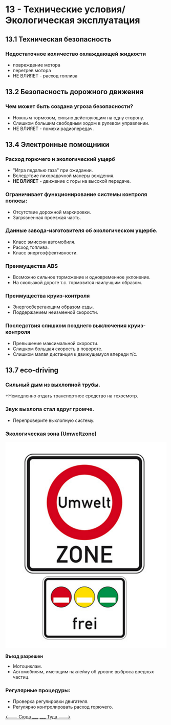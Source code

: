 # 13 - Технические условия/Экологическая эксплуатация

## 13.1 Техническая безопасность
### Недостаточное количество охлаждающей жидкости
+ повреждение мотора
+ перегрев мотора
+ НЕ ВЛИЯЕТ - расход топлива

## 13.2 Безопасность дорожного движения
### Чем может быть создана угроза безопасности?
+ Ножным тормозом, сильно действующим на одну сторону.
+ Слишком большим свободным ходом в рулевом управлении.
+ НЕ ВЛИЯЕТ - помехи радиопередач.

## 13.4 Электронные помощники

### Расход горючего и экологический ущерб
+ "Игра педалью газа" при ожидании.
+ Вследствие лихорадочной манеры вождения.
+ __НЕ ВЛИЯЕТ__ - движение с горы на высокой передаче.

### Ограничивает функционирование системы контроля полосы:
+ Отсутствие дорожной маркировки.
+ Загрязненная проезжая часть.

### Данные завода-изготовителя об экологическом ущербе.
+ Класс эмиссии автомобиля.
+ Расход топлива.
+ Класс энергоэффективности.

### Преимущества ABS
+ Возможно сильное торможение и одновременное уклонение.
+ На скользкой дороге т.с. тормозится наилучшим образом.

### Преимущества круиз-контроля
+ Энергосберегающим образом езды.
+ Поддержанием неизменной скорости.

### Последствия слишком позднего выключения круиз-контроля
+ Превышение максимальной скорости.
+ Слишком большая скорость в повороте.
+ Слишком малая дистанция к движущемуся впереди т/с.

## 13.7 eco-driving

### Сильный дым из выхлопной трубы.
+Немедленно отдать транспортное средство на техосмотр.

### Звук выхлопа стал вдруг громче.
+ Перепроверите выхлопную систему.

### Экологическая зона (Umweltzone)
![umwelt_zone](/img/sign/umwelt_zone.png)

__Въезд разрешен__
+ Мотоциклам.
+ Автомобилям, имеющим наклейку об уровне выброса вредных частиц.

### Регулярные процедуры:
+ Проверка регулировки двигателя.
+ Регулярно контролировать расход горючего.

[<--- Сюда ___](/12%20-%20consequneces.md)
[___ Туда --->](/14%20-%20passengers%20&%20cargo.md)
